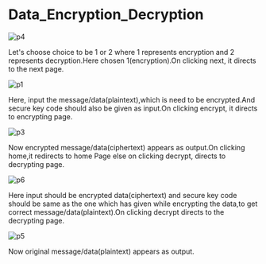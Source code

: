 # Data_Encryption_Decryption
![p4](https://user-images.githubusercontent.com/46861022/90215953-e7575e00-de1a-11ea-9ab0-73b7dede5868.png)

Let's choose choice to be 1 or 2 where 1 represents encryption and 2 represents decryption.Here chosen 1(encryption).On clicking next, it directs to the next page.

![p1](https://user-images.githubusercontent.com/46861022/90215895-becf6400-de1a-11ea-826a-0b8b8c1eebba.png)

Here, input the message/data(plaintext),which is need to be encrypted.And secure key code should also be given as input.On clicking encrypt, it directs to encrypting page.

![p3](https://user-images.githubusercontent.com/46861022/90215942-e1617d00-de1a-11ea-9f81-ee657aadfdf8.png)

Now encrypted message/data(ciphertext) appears as output.On clicking home,it redirects to home Page else on clicking decrypt, directs to decrypting page.

![p6](https://user-images.githubusercontent.com/46861022/90215979-f6d6a700-de1a-11ea-8463-155f3b29467b.png)

Here input should be encrypted data(ciphertext)  and secure key code should be same as the one which has given while encrypting the data,to get correct message/data(plaintext).On clicking decrypt directs to the decrypting page.

![p5](https://user-images.githubusercontent.com/46861022/90215967-f0482f80-de1a-11ea-991f-62e90c570dfc.png)

Now original message/data(plaintext) appears as output.

